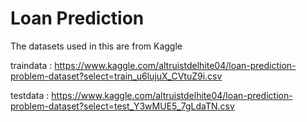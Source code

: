 # Loan Prediction

The datasets used in this are from Kaggle 
<br>

traindata : https://www.kaggle.com/altruistdelhite04/loan-prediction-problem-dataset?select=train_u6lujuX_CVtuZ9i.csv

testdata : https://www.kaggle.com/altruistdelhite04/loan-prediction-problem-dataset?select=test_Y3wMUE5_7gLdaTN.csv
